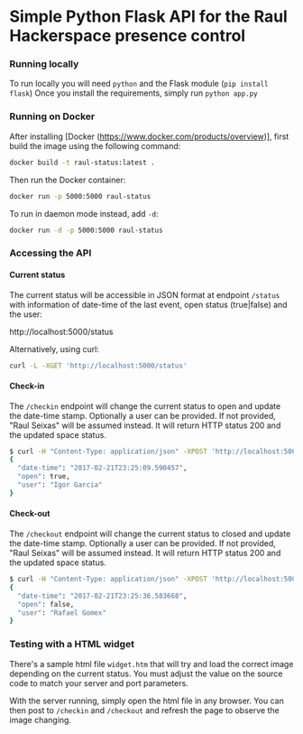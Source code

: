 # Simple Python Flask API for the Raul Hackerspace presence control #


### Running locally

To run locally you will need `python` and the Flask module (`pip install flask`)
Once you install the requirements, simply run `python app.py`

### Running on Docker

After installing [Docker (https://www.docker.com/products/overview)], first build the image using the following command:

```bash
docker build -t raul-status:latest .
```

Then run the Docker container:

```bash
docker run -p 5000:5000 raul-status
```

To run in daemon mode instead, add `-d`:

```bash
docker run -d -p 5000:5000 raul-status
```

### Accessing the API

#### Current status

The current status will be accessible in JSON format at endpoint `/status` with information of date-time of the last event, open status (true|false) and the user:

http://localhost:5000/status


Alternatively, using curl:

```bash
curl -L -XGET 'http://localhost:5000/status'
```


#### Check-in

The `/checkin` endpoint will change the current status to open and update the date-time stamp. Optionally a user can be provided. If not provided, "Raul Seixas" will be assumed instead. It will return HTTP status 200 and the updated space status.

```bash
$ curl -H "Content-Type: application/json" -XPOST 'http://localhost:5000/status/checkin' -d '{"user": "Igor Garcia"}'
{
  "date-time": "2017-02-21T23:25:09.590457", 
  "open": true, 
  "user": "Igor Garcia"
}
```


#### Check-out

The `/checkout` endpoint will change the current status to closed and update the date-time stamp. Optionally a user can be provided. If not provided, "Raul Seixas" will be assumed instead. It will return HTTP status 200 and the updated space status.

```bash
$ curl -H "Content-Type: application/json" -XPOST 'http://localhost:5000/status/checkout' -d '{"user": "Rafael Gomex"}'
{
  "date-time": "2017-02-21T23:25:36.583668", 
  "open": false, 
  "user": "Rafael Gomex"
}
```

### Testing with a HTML widget

There's a sample html file `widget.htm` that will try and load the correct image depending on the current status. You must adjust the value on the source code to match your server and port parameters.

With the server running, simply open the html file in any browser. You can then post to `/checkin` and `/checkout` and refresh the page to observe the image changing.


